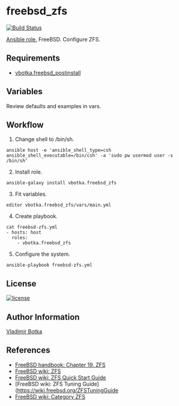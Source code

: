freebsd_zfs
===========

[![Build Status](https://travis-ci.org/vbotka/ansible-freebsd-zfs.svg?branch=master)](https://travis-ci.org/vbotka/ansible-freebsd-zfs)

[Ansible role.](https://galaxy.ansible.com/vbotka/freebsd_zfs/) FreeBSD. Configure ZFS.


Requirements
------------

- [vbotka.freebsd_postinstall](https://galaxy.ansible.com/vbotka/freebsd_postinstall)


Variables
---------

Review defaults and examples in vars.


Workflow
--------

1) Change shell to /bin/sh.

```
ansible host -e 'ansible_shell_type=csh ansible_shell_executable=/bin/csh' -a 'sudo pw usermod user -s /bin/sh'
```

2) Install role.

```
ansible-galaxy install vbotka.freebsd_zfs
```

3) Fit variables.

```
editor vbotka.freebsd_zfs/vars/main.yml
```

4) Create playbook.

```
cat freebsd-zfs.yml
- hosts: host
  roles:
    - vbotka.freebsd_zfs
```

5) Configure the system.

```
ansible-playbook freebsd-zfs.yml
```

License
-------

[![license](https://img.shields.io/badge/license-BSD-red.svg)](https://www.freebsd.org/doc/en/articles/bsdl-gpl/article.html)


Author Information
------------------

[Vladimir Botka](https://botka.link)


References
----------

- [FreeBSD handbook: Chapter 19. ZFS](http://www.freebsd.org/doc/handbook/zfs.html)
- [FreeBSD wiki: ZFS](https://wiki.freebsd.org/ZFS)
- [FreeBSD wiki: ZFS Quick Start Guide](https://wiki.freebsd.org/ZFSQuickStartGuide)
- [FreeBSD wiki: ZFS Tuning Guide](https://wiki.freebsd.org/ZFSTuningGuide
- [FreeBSD wiki: Category ZFS](https://wiki.freebsd.org/CategoryZfs)
